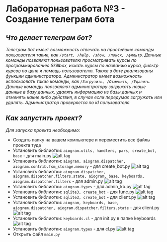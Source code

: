 # Лабораторная работа №3 - Создание телеграм бота

## *Что делает телеграм бот?*
*Телеграм бот имеет возможность отвечать на простейшие команды пользователя такие, как `/start, /help, /show, /поиск, /фильтр`. Данные команды позваляют пользователю просматривать курсы по программированию Skillbox, искать курсы по названию курса, фильтр курсов по цене и помощь пользователю. Также в боте реализованы функции администратора. Администратор имеет возможность использовать такие команды, как `/Загрузить, /Отменить, /Удалить`. Данные команды поозваляют администратору загружать новые данные в базу данных, удалять информацию из базы данных и отменять какие либо действия, в случае если передумал загружать или удалять. Администратор проверяется по id пользователя.*

## *Как запустить проект?*
*Для запуска проекта необходимо:*
 
 * Создать папку на вашем компьютере и переместить все файлы проекта туда
 * Установить библиотки: `aiogram.utils, handlers, pars, create_bot, base` - для main.py ![alt tag](https://sun9-21.userapi.com/impg/EmhRlHmeD0SBCAevNJKsP1rmAQO87vCfKh-8Wg/uhsgWzm8hXQ.jpg?size=700x312&quality=96&sign=22eef45ea3daf3698b7f91b9f11065a3&type=album)
 * Установить библиотки: `aiogram, aiogram.dispatcher, aiogram.contrib.fsm_storage.memory` - для create_bot.py ![alt tag](https://sun9-12.userapi.com/impg/GxDqlLenTapgWwudxzqE9YloY3doF-i-nnHD9w/lTEj3HQfTFc.jpg?size=1132x194&quality=96&sign=59213242b3a158f4cf9c80eff6f65fb0&type=album)
 * Установить библиотки: `aiogram.dispatcher, aiogram.dispatcher.filters.state, aiogram, base, keyboards, aiogram.dispatcher.filters` - для admin.py ![alt tag](https://sun9-45.userapi.com/impg/E6OGwU5co2Wck0hb_Wa3c4V5MxJm0Bs9d_butQ/ndBD-DhNkd0.jpg?size=1280x449&quality=96&sign=a5868a6d688204586c53faf9cb811b1f&type=album)
 * Установить библиотки: `aiogram.types` - для admin_kb.py ![alt tag](https://sun9-34.userapi.com/impg/9XbLS9Pf4GD84WY-nXu57AwuIxsiBcfMyboGig/o_HXaNFzPFQ.jpg?size=1280x87&quality=96&sign=9775130cce6f34cc7991bdf926862420&type=album![image](https://user-images.githubusercontent.com/96590022/147823609-682add4c-8a24-4277-a1fe-5433a42a96ed.png))
 * Установить библиотки: `sqlite3, create_bot` - для func.py ![alt tag](https://sun9-45.userapi.com/impg/tSq98t9GANQR-3MncV4IwRXXdH4A92yai5muRQ/isgmkJYo9hc.jpg?size=470x224&quality=96&sign=a87de4c01895739452e3f42bc78e632c&type=album)
 *  Установить библиотки: `sqlite3, create_bot` - для client.py ![alt tag](https://sun1-18.userapi.com/impg/wlk-B1Q_zlxDT2I1BibI6XaJQSpxMLfOWoPJaQ/cT7_PgRn0Cg.jpg?size=1040x364&quality=96&sign=b0c105fe7d012abc7b20436ecea3fd69&type=album)
 *  Установить библиотки: `aiogram, keyboards, base, aiogram.dispatcher, aiogram.dispatcher.filters.state` - для client.py ![alt tag](https://sun1-18.userapi.com/impg/wlk-B1Q_zlxDT2I1BibI6XaJQSpxMLfOWoPJaQ/cT7_PgRn0Cg.jpg?size=1040x364&quality=96&sign=b0c105fe7d012abc7b20436ecea3fd69&type=album)
 *  Установить библиотки: `keyboards.cl` - для init.py в папке keyboards![alt tag](https://sun9-57.userapi.com/impg/t8h-zZSqCGs7hagd3KdNQUVkpNirOAWUhVG_0g/a68KRM4N_TI.jpg?size=704x88&quality=96&sign=1b8276c1dc3ccd675fb1325e8a0c6b89&type=album)
 *  Установить библиотки: `aiogram.types` - для cl.py ![alt tag](https://sun9-13.userapi.com/impg/Lw5_SyWuogrfUZmiphkvizJYtVxT82C6UIV_Og/rKF-A8dbOww.jpg?size=1280x60&quality=96&sign=395b354f8227e66c78f7d9679d5a7ce3&type=album)
 * Открыть файл `main.py` 
